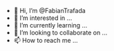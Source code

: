 - 👋 Hi, I’m @FabianTrafada
- 👀 I’m interested in ...
- 🌱 I’m currently learning ...
- 💞️ I’m looking to collaborate on ...
- 📫 How to reach me ...

<!---
FabianTrafada/FabianTrafada is a ✨ special ✨ repository because its `README.md` (this file) appears on your GitHub profile.
You can click the Preview link to take a look at your changes.
--->
